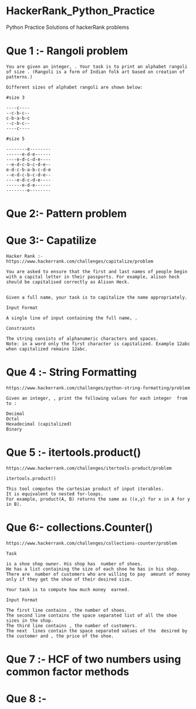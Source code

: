 # HackerRank_Python_Practice
Python Practice Solutions of hackerRank problems

# Que 1 :- Rangoli problem

    You are given an integer, . Your task is to print an alphabet rangoli of size . (Rangoli is a form of Indian folk art based on creation of patterns.)

    Different sizes of alphabet rangoli are shown below:

    #size 3

    ----c----
    --c-b-c--
    c-b-a-b-c
    --c-b-c--
    ----c----

    #size 5

    --------e--------
    ------e-d-e------
    ----e-d-c-d-e----
    --e-d-c-b-c-d-e--
    e-d-c-b-a-b-c-d-e
    --e-d-c-b-c-d-e--
    ----e-d-c-d-e----
    ------e-d-e------
    --------e--------

# Que 2:- Pattern problem

# Que 3:- Capatilize

    Hacker Rank :- https://www.hackerrank.com/challenges/capitalize/problem

    You are asked to ensure that the first and last names of people begin with a capital letter in their passports. For example, alison heck should be capitalised correctly as Alison Heck.


    Given a full name, your task is to capitalize the name appropriately.

    Input Format

    A single line of input containing the full name, .

    Constraints

    The string consists of alphanumeric characters and spaces.
    Note: in a word only the first character is capitalized. Example 12abc when capitalized remains 12abc.

# Que 4 :- String Formatting

    https://www.hackerrank.com/challenges/python-string-formatting/problem

    Given an integer, , print the following values for each integer  from  to :

    Decimal
    Octal
    Hexadecimal (capitalized)
    Binary

# Que 5 :- itertools.product()

    https://www.hackerrank.com/challenges/itertools-product/problem

    itertools.product()

    This tool computes the cartesian product of input iterables.
    It is equivalent to nested for-loops.
    For example, product(A, B) returns the same as ((x,y) for x in A for y in B).

# Que 6:- collections.Counter()

    https://www.hackerrank.com/challenges/collections-counter/problem

    Task

    is a shoe shop owner. His shop has  number of shoes.
    He has a list containing the size of each shoe he has in his shop.
    There are  number of customers who are willing to pay  amount of money only if they get the shoe of their desired size.

    Your task is to compute how much money  earned.

    Input Format

    The first line contains , the number of shoes.
    The second line contains the space separated list of all the shoe sizes in the shop.
    The third line contains , the number of customers.
    The next  lines contain the space separated values of the  desired by the customer and , the price of the shoe.

# Que 7 :- HCF of two numbers using common factor methods

# Que 8 :- 